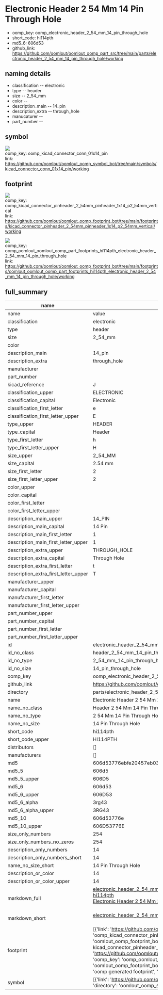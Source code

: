 # Electronic Header 2 54 Mm 14 Pin Through Hole

  
* oomp_key: oomp_electronic_header_2_54_mm_14_pin_through_hole 
* short_code: hi114pth
* md5_6: 606d53  
* github_link: https://github.com/oomlout/oomlout_oomp_part_src/tree/main/parts/electronic_header_2_54_mm_14_pin_through_hole/working  
## naming details
* classification -- electronic
* type -- header
* size -- 2_54_mm
* color -- 
* description_main -- 14_pin
* description_extra -- through_hole
* manucaturer -- 
* part_number -- 



## symbol

![](symbol/{index}/working/working_600.png)  
oomp_key: oomp_kicad_connector_conn_01x14_pin  
link: https://github.com/oomlout/oomlout_oomp_symbol_bot/tree/main/symbols/kicad_connector_conn_01x14_pin/working  

## footprint

![](footprint/{index}/working/working_600.png)  
oomp_key: oomp_kicad_connector_pinheader_2_54mm_pinheader_1x14_p2_54mm_vertical  
link: https://github.com/oomlout/oomlout_oomp_footprint_bot/tree/main/footprints/kicad_connector_pinheader_2_54mm_pinheader_1x14_p2_54mm_vertical/working  

![](footprint/{index}/working/working_600.png)  
oomp_key: oomp_oomlout_oomlout_oomp_part_footprints_hi114pth_electronic_header_2_54_mm_14_pin_through_hole  
link: https://github.com/oomlout/oomlout_oomp_footprint_bot/tree/main/footprints/oomlout_oomlout_oomp_part_footprints_hi114pth_electronic_header_2_54_mm_14_pin_through_hole/working  

## full_summary
| name | value | 
| --- | --- | 
| name | value | 
| classification | electronic | 
| type | header | 
| size | 2_54_mm | 
| color |  | 
| description_main | 14_pin | 
| description_extra | through_hole | 
| manufacturer |  | 
| part_number |  | 
| kicad_reference | J | 
| classification_upper | ELECTRONIC | 
| classification_capital | Electronic | 
| classification_first_letter | e | 
| classification_first_letter_upper | E | 
| type_upper | HEADER | 
| type_capital | Header | 
| type_first_letter | h | 
| type_first_letter_upper | H | 
| size_upper | 2_54_MM | 
| size_capital | 2.54 mm | 
| size_first_letter | 2 | 
| size_first_letter_upper | 2 | 
| color_upper |  | 
| color_capital |  | 
| color_first_letter |  | 
| color_first_letter_upper |  | 
| description_main_upper | 14_PIN | 
| description_main_capital | 14 Pin | 
| description_main_first_letter | 1 | 
| description_main_first_letter_upper | 1 | 
| description_extra_upper | THROUGH_HOLE | 
| description_extra_capital | Through Hole | 
| description_extra_first_letter | t | 
| description_extra_first_letter_upper | T | 
| manufacturer_upper |  | 
| manufacturer_capital |  | 
| manufacturer_first_letter |  | 
| manufacturer_first_letter_upper |  | 
| part_number_upper |  | 
| part_number_capital |  | 
| part_number_first_letter |  | 
| part_number_first_letter_upper |  | 
| id | electronic_header_2_54_mm_14_pin_through_hole | 
| id_no_class | header_2_54_mm_14_pin_through_hole | 
| id_no_type | 2_54_mm_14_pin_through_hole | 
| id_no_size | 14_pin_through_hole | 
| oomp_key | oomp_electronic_header_2_54_mm_14_pin_through_hole | 
| github_link | https://github.com/oomlout/oomlout_oomp_part_src/tree/main/parts/electronic_header_2_54_mm_14_pin_through_hole/working | 
| directory | parts/electronic_header_2_54_mm_14_pin_through_hole | 
| name | Electronic Header 2 54 Mm 14 Pin Through Hole | 
| name_no_class | Header 2 54 Mm 14 Pin Through Hole | 
| name_no_type | 2 54 Mm 14 Pin Through Hole | 
| name_no_size | 14 Pin Through Hole | 
| short_code | hi114pth | 
| short_code_upper | HI114PTH | 
| distributors | [] | 
| manufacturers | [] | 
| md5 | 606d53776ebfe20457eb034ccf1fa5b0 | 
| md5_5 | 606d5 | 
| md5_5_upper | 606D5 | 
| md5_6 | 606d53 | 
| md5_6_upper | 606D53 | 
| md5_6_alpha | 3rg43 | 
| md5_6_alpha_upper | 3RG43 | 
| md5_10 | 606d53776e | 
| md5_10_upper | 606D53776E | 
| size_only_numbers | 254 | 
| size_only_numbers_no_zeros | 254 | 
| description_only_numbers | 14 | 
| description_only_numbers_short | 14 | 
| name_no_size_short | 14 Pin Through Hole | 
| description_or_color | 14 | 
| description_or_color_upper | 14 | 
| markdown_full | [electronic_header_2_54_mm_14_pin_through_hole](https://github.com/oomlout/oomlout_oomp_part_src/tree/main/parts/electronic_header_2_54_mm_14_pin_through_hole/working)<br>[hi114pth](https://github.com/oomlout/oomlout_oomp_part_src/tree/main/parts/electronic_header_2_54_mm_14_pin_through_hole/working)<br>[Electronic Header 2 54 Mm 14 Pin Through Hole](https://github.com/oomlout/oomlout_oomp_part_src/tree/main/parts/electronic_header_2_54_mm_14_pin_through_hole/working)<br><br> | 
| markdown_short | [electronic_header_2_54_mm_14_pin_through_hole](https://github.com/oomlout/oomlout_oomp_part_src/tree/main/parts/electronic_header_2_54_mm_14_pin_through_hole/working)<br><br> | 
| footprint | [{'link': 'https://github.com/oomlout/oomlout_oomp_footprint_bot/tree/main/foootprntss/kicad_connector_pinheader_2_54mm_pinheader_1x14_p2_54mm_vertical', 'oomp_key': 'oomp_kicad_connector_pinheader_2_54mm_pinheader_1x14_p2_54mm_vertical', 'directory': 'oomlout_oomp_footprint_bot/footprints/kicad_connector_pinheader_2_54mm_pinheader_1x14_p2_54mm_vertical//working/working.kicad_mod', 'note': 'source footprint kicad_connector_pinheader_2_54mm_pinheader_1x14_p2_54mm_vertical', 'index': 0}, {'link': 'https://github.com/oomlout/oomlout_oomp_footprint_bot/tree/main/foootprntss/oomlout_oomlout_oomp_part_footprints_hi114pth_electronic_header_2_54_mm_14_pin_through_hole', 'oomp_key': 'oomp_oomlout_oomlout_oomp_part_footprints_hi114pth_electronic_header_2_54_mm_14_pin_through_hole', 'directory': 'oomlout_oomp_footprint_bot/footprints/oomlout_oomlout_oomp_part_footprints_hi114pth_electronic_header_2_54_mm_14_pin_through_hole//working/working.kicad_mod', 'note': 'oomp generated footprint', 'index': 1}] | 
| symbol | [{'link': 'https://github.com/oomlout/oomlout_oomp_symbol_bot/tree/main/symbols/kicad_connector_conn_01x14_pin', 'oomp_key': 'oomp_kicad_connector_conn_01x14_pin', 'directory': 'oomlout_oomp_symbol_bot/symbols/kicad_connector_conn_01x14_pin//working/working.kicad_sym', 'index': 0}] | 
